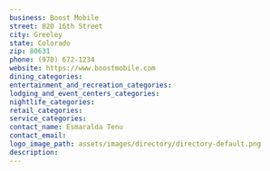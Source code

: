 ```yaml
---
business: Boost Mobile
street: 820 16th Street
city: Greeley
state: Colorado
zip: 80631
phone: (970) 672-1234
website: https://www.boostmobile.com
dining_categories: 
entertainment_and_recreation_categories: 
lodging_and_event_centers_categories: 
nightlife_categories: 
retail_categories: 
service_categories: 
contact_name: Esmaralda Tenu
contact_email: 
logo_image_path: assets/images/directory/directory-default.png
description: 
---
```

